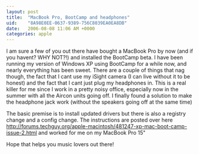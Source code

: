 ```yaml
---
layout: post
title:  "MacBook Pro, BootCamp and headphones"
uid:	"8A98E0EE-0637-9389-756C8039EA0EA8DB"
date:   2006-08-08 11:06 AM +0000
categories: apple
---
```

I am sure a few of you out there have bought a MacBook Pro by now (and if you havent? WHY NOT?!) and installed the BootCamp beta. I have been running my version of Windows XP using BootCamp for a while now, and nearly everything has been sweet. There are a couple of things that nag though, the fact that I cant use my iSight camera (I can live without it to be honest) and the fact that I cant just plug my headphones in. This is a real killer for me since I work in a pretty noisy office, especially now in the summer with all the Aircon units going off. I finally found a solution to make the headphone jack work (without the speakers going off at the same time)

The basic premise is to install updated drivers but there is also a registry change and a config change. The instructions are posted over here <a href="http://forums.techguy.org/apple-macintosh/481247-xp-mac-boot-camp-issue-2.html">http://forums.techguy.org/apple-macintosh/481247-xp-mac-boot-camp-issue-2.html</a> and worked for me on my MacBook Pro 15"

Hope that helps you music lovers out there!
